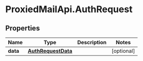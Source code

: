 # ProxiedMailApi.AuthRequest

## Properties

Name | Type | Description | Notes
------------ | ------------- | ------------- | -------------
**data** | [**AuthRequestData**](AuthRequestData.md) |  | [optional] 


